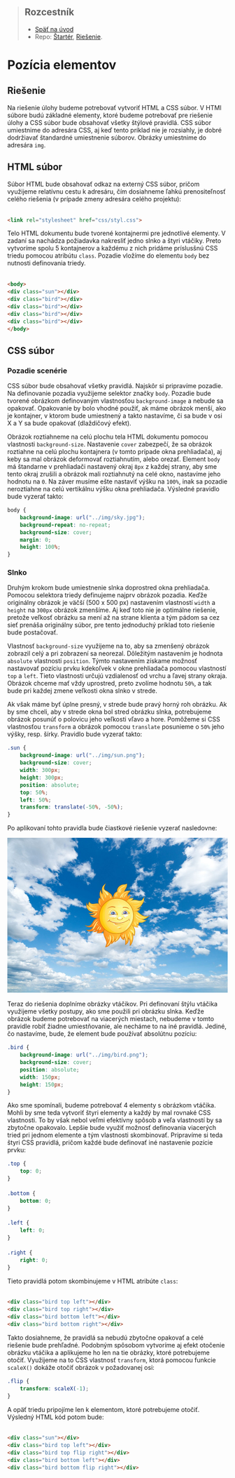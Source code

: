 <div class="hidden">

> ## Rozcestník
> - [Späť na úvod](../../README.md)
> - Repo: [Štartér](/../../tree/main/css/position), [Riešenie](/../../tree/solution/css/position).

# Pozícia elementov

</div>

## Riešenie

Na riešenie úlohy budeme potrebovať vytvoriť HTML a CSS súbor. V HTMl súbore budú základné elementy, ktoré budeme potrebovať pre riešenie úlohy a CSS súbor bude obsahovať všetky štýlové pravidlá. CSS súbor umiestnime do adresára CSS, aj keď tento príklad nie je rozsiahly, je dobré dodržiavať štandardné umiestnenie súborov. Obrázky umiestnime do adresára `img`.

## HTML súbor

Súbor HTML bude obsahovať odkaz na externý CSS súbor, pričom využijeme relatívnu cestu k adresáru, čím dosiahneme ľahkú prenositeľnosť celého riešenia (v prípade zmeny adresára celého projektu):

```html

<link rel="stylesheet" href="css/styl.css">
```

Telo HTML dokumentu bude tvorené kontajnermi pre jednotlivé elementy. V zadaní sa nachádza požiadavka nakresliť jedno slnko a štyri vtáčiky. Preto vytvoríme spolu 5 kontajnerov a každému z nich pridáme príslusšnú CSS triedu pomocou atribútu `class`. Pozadie vložíme do elementu `body` bez nutnosti definovania triedy.

```html

<body>
<div class="sun"></div>
<div class="bird"></div>
<div class="bird"></div>
<div class="bird"></div>
<div class="bird"></div>
</body>
```

## CSS súbor

### Pozadie scenérie

CSS súbor bude obsahovať všetky pravidlá. Najskôr si pripravíme pozadie. Na definovanie pozadia využijeme selektor značky `body`. Pozadie bude tvorené obrázkom definovaným vlastnosťou `background-image` a nebude sa opakovať. Opakovanie by bolo vhodné použiť, ak máme obrázok menší, ako je kontajner, v ktorom bude umiestnený a takto nastavíme, či sa bude v osi X a Y sa bude opakovať (dlaždičový efekt).

Obrázok roztiahneme na celú plochu tela HTML dokumentu pomocou vlastnosti `background-size`. Nastavenie `cover` zabezpečí, že sa obrázok roztiahne na celú plochu kontajnera (v tomto prípade okna prehliadača), aj keby sa mal obrázok deformovať roztiahnutím, alebo orezať. Element `body` má štandarne v prehliadači nastavený okraj `8px` z každej strany, aby sme tento okraj zrušili a obrázok mali roztiahnutý na celé okno, nastavíme jeho hodnotu na `0`. Na záver musíme ešte nastaviť výšku na `100%`, inak sa pozadie neroztiahne na celú vertikálnu výšku okna prehliadača. Výsledné pravidlo bude vyzerať takto:

```css
body {
    background-image: url("../img/sky.jpg");
    background-repeat: no-repeat;
    background-size: cover;
    margin: 0;
    height: 100%;
}
```

### Slnko

Druhým krokom bude umiestnenie slnka doprostred okna prehliadača. Pomocou selektora triedy definujeme najprv obrázok pozadia. Keďže originálny obrázok je väčší (500 x 500 px) nastavením vlastností `width` a `height` na `300px` obrázok zmenšíme. Aj keď toto nie je optimálne riešenie, pretože veľkosť obrázku sa mení až na strane klienta a tým pádom sa cez sieť prenáša originálny súbor, pre tento jednoduchý príklad toto riešenie bude postačovať.

Vlastnosť `background-size` využijeme na to, aby sa zmenšený obrázok zobrazil celý a pri zobrazení sa neorezal. Dôležitým nastavením je hodnota `absolute` vlastnosti `position`. Týmto nastavením získame možnosť nastavovať pozíciu prvku kdekoľvek v okne prehliadača pomocou vlastností `top` a `left`. Tieto vlastnosti určujú vzdialenosť od vrchu a ľavej strany okraja. Obrázok chceme mať vždy uprostred, preto zvolíme hodnotu `50%`, a tak bude pri každej zmene veľkosti okna slnko v strede.

Ak však máme byť úplne presný, v strede bude pravý horný roh obrázku. Ak by sme chceli, aby v strede okna bol stred obrázku slnka, potrebujeme obrázok posunúť o polovicu jeho veľkosti vľavo a hore. Pomôžeme si CSS vlastnosťou `transform` a obrázok pomocou `translate` posunieme o `50%` jeho výšky, resp. šírky. Pravidlo bude vyzerať takto:

```css
.sun {
    background-image: url("../img/sun.png");
    background-size: cover;
    width: 300px;
    height: 300px;
    position: absolute;
    top: 50%;
    left: 50%;
    transform: translate(-50%, -50%);
}
```

Po aplikovaní tohto pravidla bude čiastkové riešenie vyzerať nasledovne:

![](images_position/sun.jpg)

Teraz do riešenia doplníme obrázky vtáčikov. Pri definovaní štýlu vtáčika využijeme všetky postupy, ako sme použili pri obrázku slnka. Keďže obrázok budeme potrebovať na viacerých miestach, nebudeme v tomto pravidle robiť žiadne umiestňovanie, ale necháme to na iné pravidlá. Jediné, čo nastavíme, bude, že element bude používať absolútnu pozíciu:

```css
.bird {
    background-image: url("../img/bird.png");
    background-size: cover;
    position: absolute;
    width: 150px;
    height: 150px;
}
```

Ako sme spomínali, budeme potrebovať 4 elementy s obrázkom vtáčika. Mohli by sme teda vytvoriť štyri elementy a každý by mal rovnaké CSS vlastnosti. To by však nebol veľmi efektívny spôsob a veľa vlastností by sa zbytočne opakovalo. Lepšie bude využiť možnosť definovania viacerých tried pri jednom elemente a tým vlastnosti skombinovať. Pripravíme si teda štyri CSS pravidlá, pričom každé bude definovať iné nastavenie pozície prvku:

```css
.top {
    top: 0;
}

.bottom {
    bottom: 0;
}

.left {
    left: 0;
}

.right {
    right: 0;
}
```

Tieto pravidlá potom skombinujeme v HTML atribúte `class`:

```html

<div class="bird top left"></div>
<div class="bird top right"></div>
<div class="bird bottom left"></div>
<div class="bird bottom right"></div>
```

Takto dosiahneme, že pravidlá sa nebudú zbytočne opakovať a celé riešenie bude prehľadné. Podobným spôsobom vytvoríme aj efekt otočenie obrázku vtáčika a aplikujeme ho len na tie obrázky, ktoré potrebujeme otočiť. Využijeme na to CSS vlastnosť `transform`, ktorá pomocou funkcie `scaleX()` dokáže otočiť obrázok v požadovanej osi:

```css
.flip {
    transform: scaleX(-1);
}
```

A opäť triedu pripojíme len k elementom, ktoré potrebujeme otočiť. Výsledný HTML kód potom bude:

```html

<div class="sun"></div>
<div class="bird top left"></div>
<div class="bird top flip right"></div>
<div class="bird bottom left"></div>
<div class="bird bottom flip right"></div>
```

